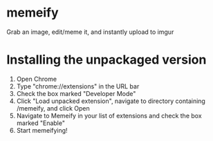 # memeify
Grab an image, edit/meme it, and instantly upload to imgur

# Installing the unpackaged version
1. Open Chrome
2. Type "chrome://extensions" in the URL bar
3. Check the box marked "Developer Mode"
4. Click "Load unpacked extension", navigate to directory containing /memeify, and click Open
5. Navigate to Memeify in your list of extensions and check the box marked "Enable"
6. Start memeifying!
